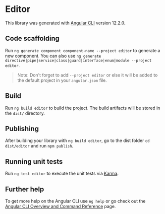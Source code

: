 # Editor

This library was generated with [Angular CLI](https://github.com/angular/angular-cli) version 12.2.0.

## Code scaffolding

Run `ng generate component component-name --project editor` to generate a new component. You can also use `ng generate directive|pipe|service|class|guard|interface|enum|module --project editor`.
> Note: Don't forget to add `--project editor` or else it will be added to the default project in your `angular.json` file. 

## Build

Run `ng build editor` to build the project. The build artifacts will be stored in the `dist/` directory.

## Publishing

After building your library with `ng build editor`, go to the dist folder `cd dist/editor` and run `npm publish`.

## Running unit tests

Run `ng test editor` to execute the unit tests via [Karma](https://karma-runner.github.io).

## Further help

To get more help on the Angular CLI use `ng help` or go check out the [Angular CLI Overview and Command Reference](https://angular.io/cli) page.
